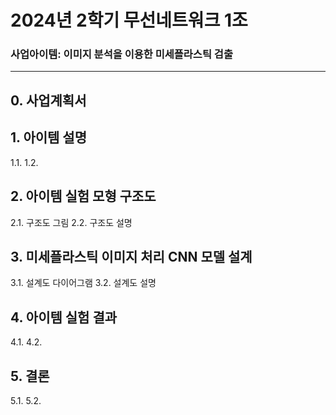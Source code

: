 # 2024년 2학기 무선네트워크 1조

### 사업아이템: 이미지 분석을 이용한 미세플라스틱 검출

---

## 0. 사업계획서

## 1. 아이템 설명

1.1. 
1.2. 

## 2. 아이템 실험 모형 구조도

2.1. 구조도 그림
2.2. 구조도 설명

## 3. 미세플라스틱 이미지 처리 CNN 모델 설계

3.1. 설계도 다이어그램
3.2. 설계도 설명

## 4. 아이템 실험 결과

4.1. 
4.2. 

## 5. 결론

5.1.
5.2.
